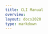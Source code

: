 ```yaml
---
title: CLI Manual 
overview: 
layout: docs2020
type: markdown
---
```


<div id="cli-content">

</div>

<script src='{{home}}/js/showdown.min.js'></script>
<script>
    
$(document).ready(function() {
    $.get("https://raw.githubusercontent.com/slateci/slate-client-server/master/resources/docs/client_manual.md", function(data) {
            var converter = new showdown.Converter({ghCompatibleHeaderId: true}),
            html = converter.makeHtml(data);
            console.log(html);
            html = html.replace(/<h1.+<\/h1>/, "");
            $("#cli-content").html(html);
            /* Rerun Prism syntax highlighting on the current page */
            Prism.highlightAll();
    });
});
</script>